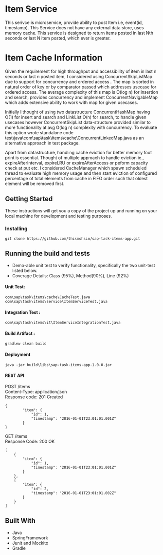 # Item Service
This serivce is microservice, provide ability to post Item i.e, event(id, timestamp). This Service does not have any external data store, uses memory cache. This service is designed to return items posted in last Nth seconds or last N item posted, which ever is greater.

# Item Cache Information
Given the requirement for high throughput and accessibility of item in last n seconds or last n posted item, I considered using ConcurrentSkipListMap due to support for concurrency and ordered access . The map is sorted in natural order of key or by comparator passed which addresses usecase for ordered access.  The average complexity of this map is O(log n) for insertion and search, provides concurrency and implement ConcurrentNavigableMap which adds extensive ability to work with map for given usecases. 

Initially I thought of using two datastructure ConcurrentHashMap having O(1) for insert and search and LinkList O(n) for search, to handle given usecases however ConcurrentSkipList data-structure provided similar to more functionality at avg O(log n) complexity with concurrency. To evaluate this option wrote standalone code test\java\com\sap\task\items\cache\ConcurrentLinkedMap.java as an alternative approach in test package.

Apart from datastructure, handling cache eviction for better memory foot print is essential. Thought of multiple approach to handle eviction ie., expireAfterInterval, expireLRU or expireAfterAccess or peform capacity check at put etc. I considered CacheManager which spawn scheduled thread to evaluate high memory usage and then start eviction of configured percentage of total elements from cache in FIFO order such that oldest element will be removed first. 

## Getting Started

These instructions will get you a copy of the project up and running on your local machine for development and testing purposes. 

### Installing
```
git clone https://github.com/thismohsin/sap-task-items-app.git
```
##  Running the build and tests
- Demo-able unit test to verify functionality, specifically the two unit-test listed below.
- Coverage Details: Class (95%), Method(90%), Line (92%) 
####  Unit Test:
```
com\sap\task\items\cache\CacheTest.java
com\sap\task\items\service\ItemServiceTest.java
```
####  Integration Test : 
```
com\sap\task\items\it\ItemServiceIntegrationTest.java
```
#### Build Artifact : 
```
gradlew clean build
```
#### Deployment
```
java -jar build\libs\sap-task-items-app-1.0.0.jar
```

#### REST API
POST /items <br/> Content-Type: application/json <br/> Response code: 201 Created
```
{
        "item": {
            "id": 1,
            "timestamp": "2016-01-01T23:01:01.001Z" 
        }
}
```
GET /items <br/> Response Code: 200 OK
```
[
    {
        "item": {
            "id": 1,
            "timestamp": "2016-01-01T23:01:01.001Z"
        }
    },
    {
        "item": {
            "id": 2,
            "timestamp": "2016-01-01T23:01:01.002Z"
        }
    }
]
```

## Built With
* Java
* SpringFramework
* Junit and Mockito
* Gradle

